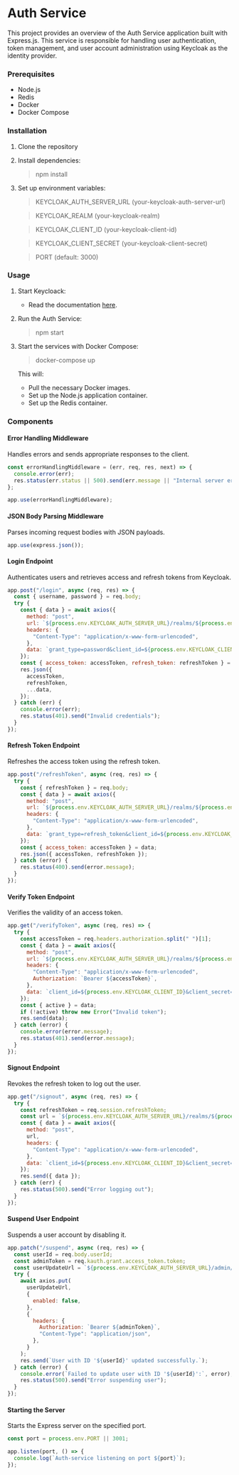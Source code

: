 # Auth Service

This project provides an overview of the Auth Service application built with Express.js. This service is responsible for handling user authentication, token management, and user account administration using Keycloak as the identity provider.

### Prerequisites

- Node.js
- Redis
- Docker
- Docker Compose

### Installation

1. Clone the repository
2. Install dependencies:
	> npm install

3. Set up environment variables:

	> KEYCLOAK_AUTH_SERVER_URL (your-keycloak-auth-server-url)

	> KEYCLOAK_REALM (your-keycloak-realm)

	> KEYCLOAK_CLIENT_ID (your-keycloak-client-id)

	> KEYCLOAK_CLIENT_SECRET (your-keycloak-client-secret)

	> PORT (default: 3000)

### Usage
1. Start Keycloack:
	- Read the documentation [here](https://www.keycloak.org/guides).

2. Run the Auth Service:
	> npm start

3. Start the services with Docker Compose:
	> docker-compose up

	This will:

	- Pull the necessary Docker images.
	- Set up the Node.js application container.
	- Set up the Redis container.

### Components
#### Error Handling Middleware

Handles errors and sends appropriate responses to the client.

```javascript
const errorHandlingMiddleware = (err, req, res, next) => {
  console.error(err);
  res.status(err.status || 500).send(err.message || "Internal server error");
};

app.use(errorHandlingMiddleware);
```

#### JSON Body Parsing Middleware

Parses incoming request bodies with JSON payloads.

```javascript
app.use(express.json());


```

#### Login Endpoint

Authenticates users and retrieves access and refresh tokens from Keycloak.

```javascript
app.post("/login", async (req, res) => {
  const { username, password } = req.body;
  try {
    const { data } = await axios({
      method: "post",
      url: `${process.env.KEYCLOAK_AUTH_SERVER_URL}/realms/${process.env.KEYCLOAK_REALM}/protocol/openid-connect/token`,
      headers: {
        "Content-Type": "application/x-www-form-urlencoded",
      },
      data: `grant_type=password&client_id=${process.env.KEYCLOAK_CLIENT_ID}&client_secret=${process.env.KEYCLOAK_CLIENT_SECRET}&username=${username}&password=${password}`,
    });
    const { access_token: accessToken, refresh_token: refreshToken } = data;
    res.json({
      accessToken,
      refreshToken,
      ...data,
    });
  } catch (err) {
    console.error(err);
    res.status(401).send("Invalid credentials");
  }
});

```

#### Refresh Token Endpoint

Refreshes the access token using the refresh token.

```javascript
app.post("/refreshToken", async (req, res) => {
  try {
    const { refreshToken } = req.body;
    const { data } = await axios({
      method: "post",
      url: `${process.env.KEYCLOAK_AUTH_SERVER_URL}/realms/${process.env.KEYCLOAK_REALM}/protocol/openid-connect/token`,
      headers: {
        "Content-Type": "application/x-www-form-urlencoded",
      },
      data: `grant_type=refresh_token&client_id=${process.env.KEYCLOAK_CLIENT_ID}&client_secret=${process.env.KEYCLOAK_CLIENT_SECRET}&refresh_token=${refreshToken}`,
    });
    const { access_token: accessToken } = data;
    res.json({ accessToken, refreshToken });
  } catch (error) {
    res.status(400).send(error.message);
  }
});

```

#### Verify Token Endpoint

Verifies the validity of an access token.

```javascript
app.get("/verifyToken", async (req, res) => {
  try {
    const accessToken = req.headers.authorization.split(" ")[1];
    const { data } = await axios({
      method: "post",
      url: `${process.env.KEYCLOAK_AUTH_SERVER_URL}/realms/${process.env.KEYCLOAK_REALM}/protocol/openid-connect/token/introspect`,
      headers: {
        "Content-Type": "application/x-www-form-urlencoded",
        Authorization: `Bearer ${accessToken}`,
      },
      data: `client_id=${process.env.KEYCLOAK_CLIENT_ID}&client_secret=${process.env.KEYCLOAK_CLIENT_SECRET}&token=${accessToken}`,
    });
    const { active } = data;
    if (!active) throw new Error("Invalid token");
    res.send(data);
  } catch (error) {
    console.error(error.message);
    res.status(401).send(error.message);
  }
});

```

#### Signout Endpoint

Revokes the refresh token to log out the user.

```javascript
app.get("/signout", async (req, res) => {
  try {
    const refreshToken = req.session.refreshToken;
    const url = `${process.env.KEYCLOAK_AUTH_SERVER_URL}/realms/${process.env.KEYCLOAK_REALM}/protocol/openid-connect/revoke`;
    const { data } = await axios({
      method: "post",
      url,
      headers: {
        "Content-Type": "application/x-www-form-urlencoded",
      },
      data: `client_id=${process.env.KEYCLOAK_CLIENT_ID}&client_secret=${process.env.KEYCLOAK_CLIENT_SECRET}&token=${refreshToken}&token_type_hint=refresh_token`,
    });
    res.send({ data });
  } catch (err) {
    res.status(500).send("Error logging out");
  }
});

```

#### Suspend User Endpoint

Suspends a user account by disabling it.

```javascript
app.patch("/suspend", async (req, res) => {
  const userId = req.body.userId;
  const adminToken = req.kauth.grant.access_token.token;
  const userUpdateUrl = `${process.env.KEYCLOAK_AUTH_SERVER_URL}/admin/realms/${process.env.KEYCLOAK_REALM}/users/${userId}`;
  try {
    await axios.put(
      userUpdateUrl,
      {
        enabled: false,
      },
      {
        headers: {
          Authorization: `Bearer ${adminToken}`,
          "Content-Type": "application/json",
        },
      }
    );
    res.send(`User with ID '${userId}' updated successfully.`);
  } catch (error) {
    console.error(`Failed to update user with ID '${userId}':`, error);
    res.status(500).send("Error suspending user");
  }
});

```

#### Starting the Server

Starts the Express server on the specified port.

```javascript
const port = process.env.PORT || 3001;

app.listen(port, () => {
  console.log(`Auth-service listening on port ${port}`);
});

```
